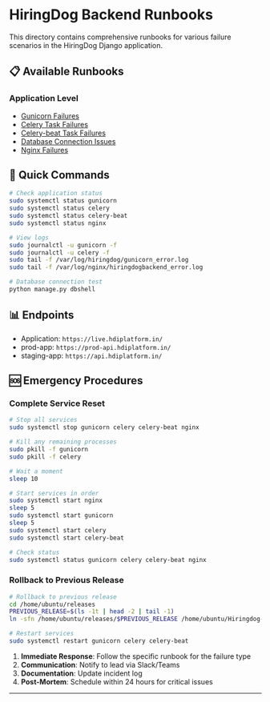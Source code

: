 
# HiringDog Backend Runbooks

This directory contains comprehensive runbooks for various failure scenarios in the HiringDog Django application.


## 📋 Available Runbooks

### Application Level
- [ Gunicorn Failures](./gunicorn-failures.md)
- [Celery Task Failures](./celery-failures.md)
- [Celery-beat Task Failures](./celery-beat-failures.md)
- [Database Connection Issues](./database-failures.md)
- [Nginx Failures](./nginx-failures.md)
  
## 🔧 Quick Commands

```bash
# Check application status
sudo systemctl status gunicorn
sudo systemctl status celery
sudo systemctl status celery-beat
sudo systemctl status nginx

# View logs
sudo journalctl -u gunicorn -f
sudo journalctl -u celery -f
sudo tail -f /var/log/hiringdog/gunicorn_error.log
sudo tail -f /var/log/nginx/hiringdogbackend_error.log

# Database connection test
python manage.py dbshell
```

## 📊 Endpoints

- Application: `https://live.hdiplatform.in/`
- prod-app: `https://prod-api.hdiplatform.in/`
- staging-app: `https://api.hdiplatform.in/`

## 🆘 Emergency Procedures

### Complete Service Reset
```bash
# Stop all services
sudo systemctl stop gunicorn celery celery-beat nginx

# Kill any remaining processes
sudo pkill -f gunicorn
sudo pkill -f celery

# Wait a moment
sleep 10

# Start services in order
sudo systemctl start nginx
sleep 5
sudo systemctl start gunicorn
sleep 5
sudo systemctl start celery
sudo systemctl start celery-beat

# Check status
sudo systemctl status gunicorn celery celery-beat nginx
```
### Rollback to Previous Release
```bash
# Rollback to previous release
cd /home/ubuntu/releases
PREVIOUS_RELEASE=$(ls -1t | head -2 | tail -1)
ln -sfn /home/ubuntu/releases/$PREVIOUS_RELEASE /home/ubuntu/Hiringdog-backend

# Restart services
sudo systemctl restart gunicorn celery celery-beat
```

1. **Immediate Response**: Follow the specific runbook for the failure type
2. **Communication**: Notify to lead via Slack/Teams
3. **Documentation**: Update incident log
4. **Post-Mortem**: Schedule within 24 hours for critical issues
---


